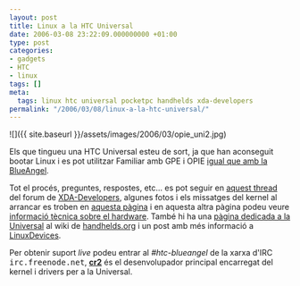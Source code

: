 ```yaml
---
layout: post
title: Linux a la HTC Universal
date: 2006-03-08 23:22:09.000000000 +01:00
type: post
categories:
- gadgets
- HTC
- linux
tags: []
meta:
  tags: linux htc universal pocketpc handhelds xda-developers
permalink: "/2006/03/08/linux-a-la-htc-universal/"
---
```

![]({{ site.baseurl }}/assets/images/2006/03/opie_uni2.jpg)

Els que tingueu una HTC Universal esteu de sort, ja que han aconseguit bootar Linux i es pot utilitzar Familiar amb GPE i OPIE [igual que amb la BlueAngel](/blog/2006/01/13/construir-imatge-linux-per-a-blueangel/).

Tot el procés, preguntes, respostes, etc... es pot seguir en [aquest thread](http://forum.xda-developers.com/viewtopic.php?t=35972) del forum de [XDA-Developers](http://www.xda-developers.com), algunes fotos i els missatges del kernel al arrancar es troben en [aquesta pàgina](http://wiki.xda-developers.com/index.php?pagename=UniversalProgress) i en aquesta altra pàgina podeu veure [informació tècnica sobre el hardware](http://wiki.xda-developers.com/index.php?pagename=UniversalResearch). També hi ha una [pàgina dedicada a la Universal](http://www.handhelds.org/moin/moin.cgi/Universal) al wiki de [handhelds.org](http://www.handhelds.org/) i un post amb més informació a [LinuxDevices](http://www.linuxdevices.com/news/NS3647920562.html).

Per obtenir suport _live_ podeu entrar al _#htc-blueangel_ de la xarxa d'IRC <tt>irc.freenode.net</tt>, **[cr2](http://forum.xda-developers.com/profile.php?mode=viewprofile&u=16735)** és el desenvolupador principal encarregat del kernel i drivers per a la Universal.

